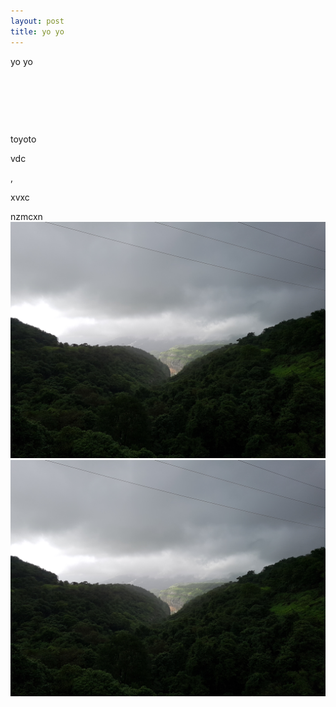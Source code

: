 ```yaml
---
layout: post
title: yo yo
---
```


<gwmw class="ginger-module-highlighter-mistake-type-1" id="gwmw-15552350878729397213008">yo</gwmw> yo&nbsp;

&nbsp;

&nbsp;

&nbsp;

<gwmw class="ginger-module-highlighter-mistake-type-1" id="gwmw-15552350888919234693069">toyoto</gwmw>

<gwmw class="ginger-module-highlighter-mistake-type-1" id="gwmw-15552350888913885991266">vdc</gwmw>

<gwmw class="ginger-module-highlighter-mistake-type-3" id="gwmw-15552350888914877216759">,</gwmw>

<gwmw class="ginger-module-highlighter-mistake-type-1" id="gwmw-15552350888918612583595">xvxc</gwmw>

<gwmw class="ginger-module-highlighter-mistake-type-1" id="gwmw-15552350894826709840746">nzmcxn</gwmw>![](/uploads/20160813-155846.jpg)![](/uploads/20160813-155846.jpg)